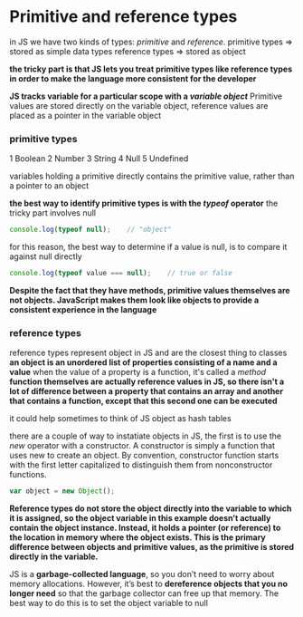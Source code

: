 # Primitive and reference types

in JS we have two kinds of types: *primitive* and *reference*.
primitive types => stored as simple data types
reference types => stored as object

**the tricky part is that JS lets you treat primitive types like reference types
in order to make the language more consistent for the developer**

**JS tracks variable for a particular scope with a *variable object***
Primitive values are stored directly on the variable object, reference values
are placed as a pointer in the variable object

### primitive types
  1 Boolean
  2 Number
  3 String
  4 Null
  5 Undefined

variables holding a primitive directly contains the primitive value, rather than
a pointer to an object

**the best way to identify primitive types is with the *typeof* operator**
the tricky part involves null
```js
console.log(typeof null);    // "object"
```
for this reason, the best way to determine if a value is null, is to compare it
against null directly
```js
console.log(typeof value === null);    // true or false
```

**Despite the fact that they have methods, primitive values themselves are not objects.
JavaScript makes them look like objects to provide a consistent experience in the
language**

### reference types
reference types represent object in JS and are the closest thing to classes
**an object is an unordered list of properties consisting of a name and a value**
when the value of a property is a function, it's called a *method*
**function themselves are actually reference values in JS, so there isn't a lot
of difference between a property that contains an array and another that
contains a function, except that this second one can be executed**

it could help sometimes to think of JS object as hash tables

there are a couple of way to instatiate objects in JS, the first is to use the *new*
operator with a constructor. A constructor is simply a function that uses new to
create an object. By convention, constructor function starts with the first
letter capitalized to distinguish them from nonconstructor functions.
```js
var object = new Object();
```
**Reference types do not store the object directly into the variable to which it is assigned,
so the object variable in this example doesn’t actually contain the object instance.
Instead, it holds a pointer (or reference) to the location in memory where the object exists.
This is the primary difference between objects and primitive values, as the primitive
is stored directly in the variable.**

JS is a **garbage-collected language**, so you don’t need to worry about memory allocations.
However, it’s best to **dereference objects that you no longer need** so that the garbage
collector can free up that memory. The best way to do this is to set the object variable to null
